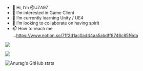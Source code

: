- 👋 Hi, I’m @UZA97
- 👀 I’m interested in Game Client
- 🌱 I’m currently learning Unity / UE4
- 💞️ I’m looking to collaborate on having spirit
- 📫 How to reach me ...https://www.notion.so/71f2d1ac0ad44aa5abdff8746c85f6da

<a href="버튼을 눌렀을 때 이동할 링크" target="_blank"><img src="https://img.shields.io/badge/42=Seoul-000000?style=for-the-badge&logo=000000&logoColor=red"/></a>



<a href="버튼을 눌렀을 때 이동할 링크" target="_blank"><img src="https://img.shields.io/badge/뱃지레이블-000000?style=뱃지모양&logo=000000&logoColor=로고색상"/></a>

![Anurag's GitHub stats](https://github-readme-stats.vercel.app/api?username=UZA97&show_icons=true&theme=radical)
